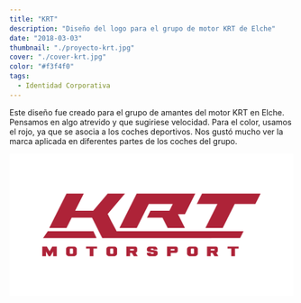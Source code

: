 ```yaml
---
title: "KRT"
description: "Diseño del logo para el grupo de motor KRT de Elche"
date: "2018-03-03"
thumbnail: "./proyecto-krt.jpg"
cover: "./cover-krt.jpg"
color: "#f3f4f0"
tags:
  - Identidad Corporativa
---
```


Este diseño fue creado para el grupo de amantes del motor KRT en Elche. Pensamos en algo atrevido y que sugiriese velocidad. Para el color, usamos el rojo, ya que se asocia a los coches deportivos. Nos gustó mucho ver la marca aplicada en diferentes partes de los coches del grupo.

<hidden>
<img src="krt.png" />
</hidden>
<zoom-image src="krt.png"></zoom-image>
